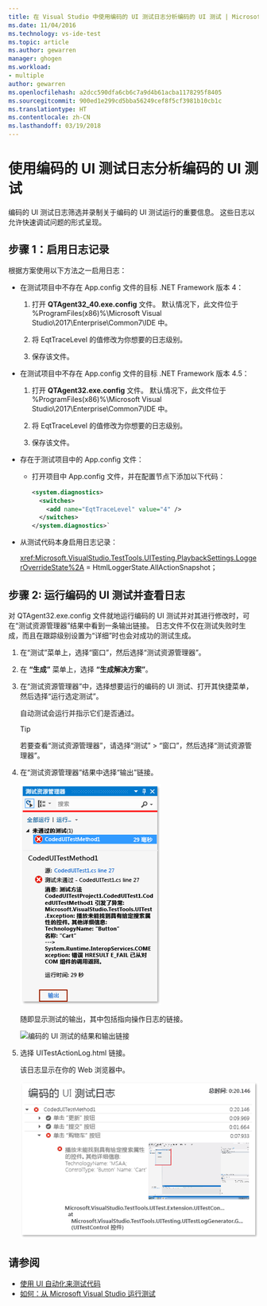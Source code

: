```yaml
---
title: 在 Visual Studio 中使用编码的 UI 测试日志分析编码的 UI 测试 | Microsoft Docs
ms.date: 11/04/2016
ms.technology: vs-ide-test
ms.topic: article
ms.author: gewarren
manager: ghogen
ms.workload:
- multiple
author: gewarren
ms.openlocfilehash: a2dcc590dfa6cb6c7a9d4b61acba1178295f8405
ms.sourcegitcommit: 900ed1e299cd5bba56249cef8f5cf3981b10cb1c
ms.translationtype: HT
ms.contentlocale: zh-CN
ms.lasthandoff: 03/19/2018
---
```

# <a name="analyzing-coded-ui-tests-using-coded-ui-test-logs"></a>使用编码的 UI 测试日志分析编码的 UI 测试

编码的 UI 测试日志筛选并录制关于编码的 UI 测试运行的重要信息。 这些日志以允许快速调试问题的形式呈现。

## <a name="step-1-enable-logging"></a>步骤 1：启用日志记录

根据方案使用以下方法之一启用日志：

- 在测试项目中不存在 App.config 文件的目标 .NET Framework 版本 4：

   1. 打开 **QTAgent32_40.exe.config** 文件。 默认情况下，此文件位于 %ProgramFiles(x86)%\Microsoft Visual Studio\2017\Enterprise\Common7\IDE 中。

   2. 将 EqtTraceLevel 的值修改为你想要的日志级别。

   3. 保存该文件。

- 在测试项目中不存在 App.config 文件的目标 .NET Framework 版本 4.5：

   1. 打开 **QTAgent32.exe.config** 文件。 默认情况下，此文件位于 %ProgramFiles(x86)%\Microsoft Visual Studio\2017\Enterprise\Common7\IDE 中。

   2. 将 EqtTraceLevel 的值修改为你想要的日志级别。

   3. 保存该文件。

- 存在于测试项目中的 App.config 文件：

    - 打开项目中 App.config 文件，并在配置节点下添加以下代码：

      ```xml
      <system.diagnostics>
        <switches>
          <add name="EqtTraceLevel" value="4" />
        </switches>
      </system.diagnostics>`
      ```

- 从测试代码本身启用日志记录：

   <xref:Microsoft.VisualStudio.TestTools.UITesting.PlaybackSettings.LoggerOverrideState%2A> = HtmlLoggerState.AllActionSnapshot；

## <a name="step-2-run-your-coded-ui-test-and-view-the-log"></a>步骤 2: 运行编码的 UI 测试并查看日志

对 QTAgent32.exe.config 文件就地运行编码的 UI 测试并对其进行修改时，可在“测试资源管理器”结果中看到一条输出链接。 日志文件不仅在测试失败时生成，而且在跟踪级别设置为“详细”时也会对成功的测试生成。

1.  在“测试”菜单上，选择“窗口”，然后选择“测试资源管理器”。

2.  在 **“生成”** 菜单上，选择 **“生成解决方案”**。

3.  在“测试资源管理器”中，选择想要运行的编码的 UI 测试、打开其快捷菜单，然后选择“运行选定测试”。

     自动测试会运行并指示它们是否通过。

    > [!TIP]
    > 若要查看“测试资源管理器”，请选择“测试” > “窗口”，然后选择“测试资源管理器”。

4.  在“测试资源管理器”结果中选择“输出”链接。

     ![测试资源管理器中的输出链接](../test/media/cuit_htmlactionlog1.png "CUIT_HTMLActionLog1")

     随即显示测试的输出，其中包括指向操作日志的链接。

     ![编码的 UI 测试的结果和输出链接](../test/media/cuit_htmlactionlog2.png "CUIT_HTMLActionLog2")

5.  选择 UITestActionLog.html 链接。

     该日志显示在你的 Web 浏览器中。

     ![编码的 UI 测试日志文件](../test/media/cuit_htmlactionlog3.png "CUIT_HTMLActionLog3")

## <a name="see-also"></a>请参阅

- [使用 UI 自动化来测试代码](../test/use-ui-automation-to-test-your-code.md)
- [如何：从 Microsoft Visual Studio 运行测试](http://msdn.microsoft.com/Library/1a1207a9-2a33-4a1e-a1e3-ddf0181b1046)